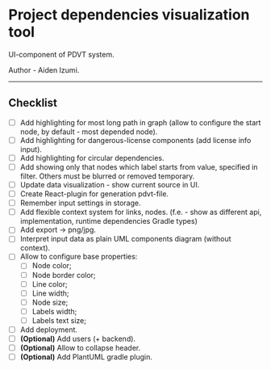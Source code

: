 # Project dependencies visualization tool
UI-component of PDVT system.

Author - Aiden Izumi.

_________

## Checklist
* [ ] Add highlighting for most long path in graph (allow to configure the start node, by default - most depended node).
* [ ] Add highlighting for dangerous-license components (add license info input).
* [ ] Add highlighting for circular dependencies.
* [ ] Add showing only that nodes which label starts from value, specified in filter. Others must be blurred or removed temporary.
* [ ] Update data visualization - show current source in UI.
* [ ] Create React-plugin for generation pdvt-file.
* [ ] Remember input settings in storage.
* [ ] Add flexible context system for links, nodes. (f.e. - show as different api, implementation, runtime dependencies Gradle types)
* [ ] Add export -> png/jpg.
* [ ] Interpret input data as plain UML components diagram (without context).
* [ ] Allow to configure base properties:
    * [ ] Node color;
    * [ ] Node border color;
    * [ ] Line color;
    * [ ] Line width;
    * [ ] Node size;
    * [ ] Labels width;
    * [ ] Labels text size;
* [ ] Add deployment.
* [ ] **(Optional)** Add users (+ backend).
* [ ] **(Optional)** Allow to collapse header.
* [ ] **(Optional)** Add PlantUML gradle plugin.